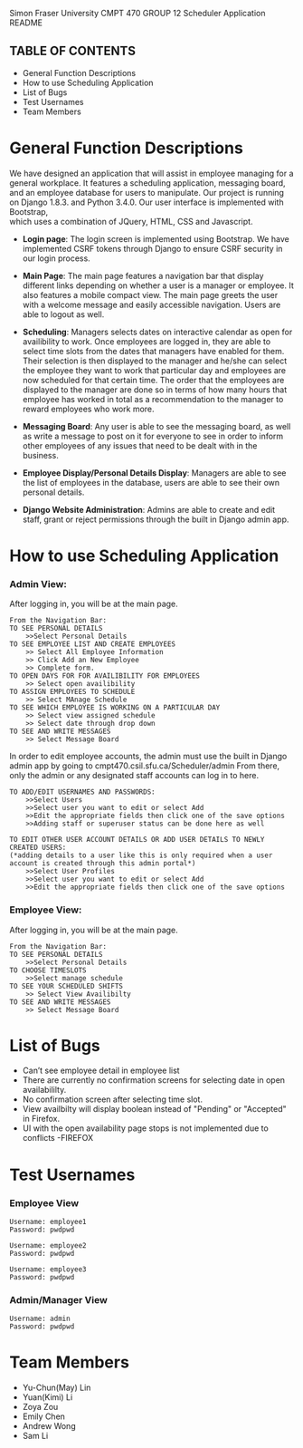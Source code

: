 Simon Fraser University CMPT 470 GROUP 12 
Scheduler Application README

## TABLE OF CONTENTS		
- General Function Descriptions		
- How to use Scheduling Application		
- List of Bugs		
- Test Usernames		
- Team Members

# General Function Descriptions
We have designed an application that will assist in employee managing for a general workplace. 
It features a scheduling application, messaging board, and an employee database for users to manipulate. 
Our project is running on Django 1.8.3. and Python 3.4.0.  Our user interface is implemented with Bootstrap,  
which uses a combination of JQuery, HTML, CSS and Javascript. 

- **Login page**:
The login screen is implemented using Bootstrap. We have implemented CSRF 
tokens through Django to ensure CSRF security in our login process.

- **Main Page**: 
The main page  features a navigation bar that display different links depending 
on whether a user is a manager or employee. It also features a mobile compact view.
The main page greets the user with a welcome message and easily accessible navigation. 
Users are able to logout as well. 

- **Scheduling**:
Managers selects dates on interactive calendar as open for availibility to work. 
Once employees are logged in, they are able to select time slots from the dates
that managers have enabled for them. Their selection is then displayed to the manager and he/she can
select the employee they want to work that particular day and employees are now scheduled for that certain time.
The order that the employees are displayed to the manager are done so in terms of how many hours that employee has
worked in total as a recommendation to the manager to reward employees who work more. 

- **Messaging Board**:
Any user is able to see the messaging board, as well as write a message to post on it 
for everyone to see in order to inform other employees of any issues that need to be dealt with in the business.


- **Employee Display/Personal Details Display**:
Managers are able to see the list of employees in the database, users are able to 
see their own personal details.

- **Django Website Administration**:
Admins are able to create and edit staff, grant or reject permissions through the built in Django admin app.


# How to use Scheduling Application

### Admin View:
After logging in, you will be at the main page.

	From the Navigation Bar: 
	TO SEE PERSONAL DETAILS
		>>Select Personal Details
	TO SEE EMPLOYEE LIST AND CREATE EMPLOYEES
		>> Select All Employee Information
		>> Click Add an New Employee
		>> Complete form.
	TO OPEN DAYS FOR FOR AVAILIBILITY FOR EMPLOYEES
		>> Select open availibility
	TO ASSIGN EMPLOYEES TO SCHEDULE
		>> Select MAnage Schedule
	TO SEE WHICH EMPLOYEE IS WORKING ON A PARTICULAR DAY
		>> Select view assigned schedule
		>> Select date through drop down 
	TO SEE AND WRITE MESSAGES
		>> Select Message Board

In order to edit employee accounts, the admin must use the built in Django admin app by going to cmpt470.csil.sfu.ca/Scheduler/admin
From there, only the admin or any designated staff accounts can log in to here.

	TO ADD/EDIT USERNAMES AND PASSWORDS:
		>>Select Users
		>>Select user you want to edit or select Add
		>>Edit the appropriate fields then click one of the save options
		>>Adding staff or superuser status can be done here as well

	TO EDIT OTHER USER ACCOUNT DETAILS OR ADD USER DETAILS TO NEWLY CREATED USERS:
	(*adding details to a user like this is only required when a user account is created through this admin portal*)
		>>Select User Profiles
		>>Select user you want to edit or select Add
		>>Edit the appropriate fields then click one of the save options
	

### Employee View:
 After logging in, you will be at the main page.
 
	From the Navigation Bar: 
	TO SEE PERSONAL DETAILS
		>>Select Personal Details
	TO CHOOSE TIMESLOTS
		>>Select manage schedule
	TO SEE YOUR SCHEDULED SHIFTS
		>> Select View Availibilty 
	TO SEE AND WRITE MESSAGES
		>> Select Message Board


# List of Bugs
- Can’t see employee detail in employee list
- There are currently no confirmation screens  for selecting date in open availabililty.
- No confirmation screen after selecting time slot.
- View availbilty will display boolean instead of "Pending" or "Accepted" in Firefox.
- UI with the open availability page stops is not implemented due to conflicts
-FIREFOX

# Test Usernames
### Employee View
	Username: employee1
	Password: pwdpwd
	
	Username: employee2
	Password: pwdpwd
	
	Username: employee3
	Password: pwdpwd

### Admin/Manager View
	Username: admin
	Password: pwdpwd


# Team Members
- Yu-Chun(May) Lin
- Yuan(Kimi) Li
- Zoya Zou
- Emily Chen
- Andrew Wong
- Sam Li

